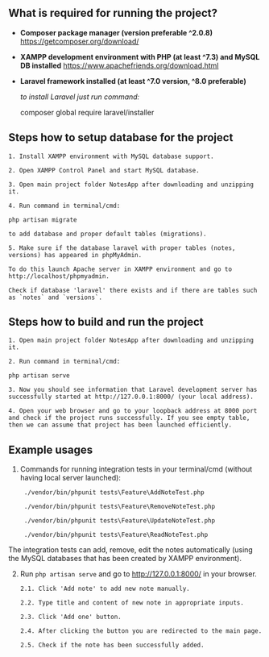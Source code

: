## What is required for running the project?

- **Composer package manager (version preferable ^2.0.8)**
https://getcomposer.org/download/

- **XAMPP development environment with PHP (at least ^7.3) and MySQL DB installed**
https://www.apachefriends.org/download.html

- **Laravel framework installed (at least ^7.0 version, ^8.0 preferable)**

  *to install Laravel just run command:*
  
  composer global require laravel/installer

## Steps how to setup database for the project

    1. Install XAMPP environment with MySQL database support.

    2. Open XAMPP Control Panel and start MySQL database.
    
    3. Open main project folder NotesApp after downloading and unzipping it.
    
    4. Run command in terminal/cmd:
    
    php artisan migrate
    
    to add database and proper default tables (migrations).

    5. Make sure if the database laravel with proper tables (notes, versions) has appeared in phpMyAdmin.
    
    To do this launch Apache server in XAMPP environment and go to http://localhost/phpmyadmin.
    
    Check if database 'laravel' there exists and if there are tables such as `notes` and `versions`.

## Steps how to build and run the project

    1. Open main project folder NotesApp after downloading and unzipping it.

    2. Run command in terminal/cmd:
    
    php artisan serve

    3. Now you should see information that Laravel development server has successfully started at http://127.0.0.1:8000/ (your local address).

    4. Open your web browser and go to your loopback address at 8000 port and check if the project runs successfully. If you see empty table, then we can assume that project has been launched efficiently.

## Example usages

1. Commands for running integration tests in your terminal/cmd (without having local server launched):

        ./vendor/bin/phpunit tests\Feature\AddNoteTest.php

        ./vendor/bin/phpunit tests\Feature\RemoveNoteTest.php

        ./vendor/bin/phpunit tests\Feature\UpdateNoteTest.php

        ./vendor/bin/phpunit tests\Feature\ReadNoteTest.php

The integration tests can add, remove, edit the notes automatically (using the MySQL databases that has been created by XAMPP environment).

2. Run `php artisan serve` and go to http://127.0.0.1:8000/ in your browser.

       2.1. Click 'Add note' to add new note manually.
       
       2.2. Type title and content of new note in appropriate inputs.
       
       2.3. Click 'Add one' button.
       
       2.4. After clicking the button you are redirected to the main page.
       
       2.5. Check if the note has been successfully added.
